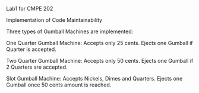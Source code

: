 Lab1 for CMPE 202

Implementation of Code Maintainability

Three types of Gumball Machines are implemented:

One Quarter Gumball Machine: Accepts only 25 cents. Ejects one Gumball if Quarter is accepted.

Two Quarter Gumball Machine: Accepts only 50 cents. Ejects one Gumball if 2 Quarters are accepted.

Slot Gumball Machine: Accepts Nickels, Dimes and Quarters. Ejects one Gumball once 50 cents amount is reached.
